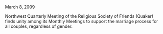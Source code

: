 March 8, 2009

Northwest Quarterly Meeting of the Religious Society of Friends (Quaker) finds unity among its Monthly Meetings to support the marriage process for all couples, regardless of gender.
